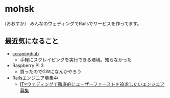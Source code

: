 # mohsk
(おおすか）
みんなのウェディングでRailsでサービスを作ってます。

## 最近気になること
- [scrapinghub](http://scrapinghub.com/)
  - 手軽にスクレイピングを実行できる環境。知らなかった
- Raspberry PI 3
  - 買ったのでGWになんかやろう
- Railsエンジニア募集中
  - [IT×ウェディングで徹底的にユーザーファーストを追求したいエンジニア募集](https://www.wantedly.com/projects/4321)
